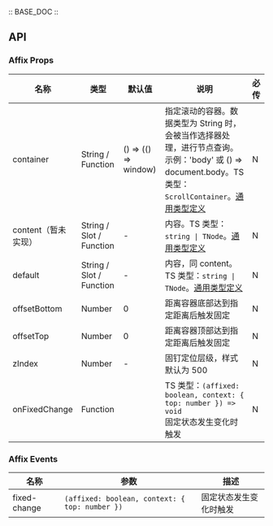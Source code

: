 :: BASE_DOC ::

## API
### Affix Props

名称 | 类型 | 默认值 | 说明 | 必传
-- | -- | -- | -- | --
container | String / Function | () => (() => window) | 指定滚动的容器。数据类型为 String 时，会被当作选择器处理，进行节点查询。示例：'body' 或 () => document.body。TS 类型：`ScrollContainer`。[通用类型定义](https://github.com/Tencent/tdesign-vue-next/blob/develop/packages/components/common.ts) | N
content（暂未实现） | String / Slot / Function | - | 内容。TS 类型：`string \| TNode`。[通用类型定义](https://github.com/Tencent/tdesign-vue-next/blob/develop/packages/components/common.ts) | N
default | String / Slot / Function | - | 内容，同 content。TS 类型：`string \| TNode`。[通用类型定义](https://github.com/Tencent/tdesign-vue-next/blob/develop/packages/components/common.ts) | N
offsetBottom | Number | 0 |  距离容器底部达到指定距离后触发固定 | N
offsetTop | Number | 0 |  距离容器顶部达到指定距离后触发固定 | N
zIndex | Number | - | 固钉定位层级，样式默认为 500 | N
onFixedChange | Function |  | TS 类型：`(affixed: boolean, context: { top: number }) => void`<br/>固定状态发生变化时触发 | N

### Affix Events

名称 | 参数 | 描述
-- | -- | --
fixed-change | `(affixed: boolean, context: { top: number })` | 固定状态发生变化时触发
